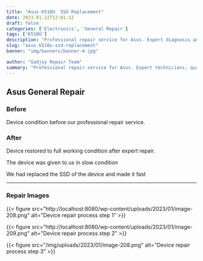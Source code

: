 ```yaml
---
title: "Asus K510U  SSD Replacement"
date: 2023-01-22T12:01:12
draft: false
categories: ['Electronics', 'General Repair']
tags: ['K510U']
description: "Professional repair service for Asus. Expert diagnosis and quality repairs in Bangalore."
slug: "asus-k510u-ssd-replacement"
banner: "img/banners/banner-4.jpg"

author: "Gadjoy Repair Team"
summary: "Professional repair service for Asus. Expert technicians, quality parts, warranty included."
---
```


## Asus General Repair

### Before

Device condition before our professional repair service.

### After

Device restored to full working condition after expert repair.

The device was given to us in slow condition

We had replaced the SSD of the device and made it fast

---

### Repair Images

{{< figure src="http://localhost:8080/wp-content/uploads/2023/01/image-208.png" alt="Device repair process step 1" >}}

{{< figure src="http://localhost:8080/wp-content/uploads/2023/01/image-209.png" alt="Device repair process step 2" >}}

{{< figure src="/img/uploads/2023/01/image-208.png" alt="Device repair process step 3" >}}

